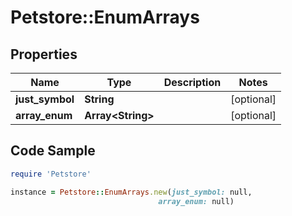 # Petstore::EnumArrays

## Properties
Name | Type | Description | Notes
------------ | ------------- | ------------- | -------------
**just_symbol** | **String** |  | [optional] 
**array_enum** | **Array&lt;String&gt;** |  | [optional] 

## Code Sample

```ruby
require 'Petstore'

instance = Petstore::EnumArrays.new(just_symbol: null,
                                 array_enum: null)
```


